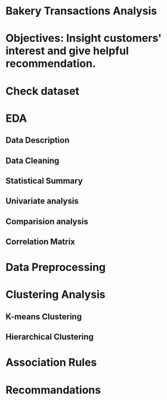 # Bakery Transactions Analysis
# Objectives: Insight customers' interest and give helpful recommendation.
# Check dataset
# EDA 
## Data Description
## Data Cleaning
## Statistical Summary
## Univariate analysis
## Comparision analysis
## Correlation Matrix
# Data Preprocessing
# Clustering Analysis
## K-means Clustering
## Hierarchical Clustering
# Association Rules
# Recommandations



